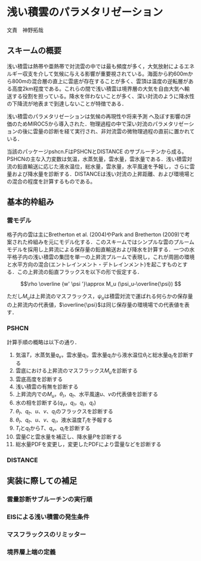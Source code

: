 # 浅い積雲のパラメタリゼーション

文責　神野拓哉

## スキームの概要
浅い積雲は熱帯や亜熱帯で対流雲の中では最も頻度が多く，大気放射によるエネルギー収支を介して気候に与える影響が重要視されている。海面から約600mから800mの混合層の直上に雲底が存在することが多く、雲頂は温度の逆転層がある高度2km程度である。これらの間で浅い積雲は境界層の大気を自由大気へ輸送する役割を担っている。降水を伴わないことが多く、深い対流のように降水性の下降流が地表まで到達しないことが特徴である．

浅い積雲のパラメタリゼーションは気候の再現性や将来予測 へ及ぼす影響の評価のためMIROC5から導入された．物理過程の中で深い対流のパラメタリゼーションの後に雲量の診断を経て実行され、非対流雲の微物理過程の直前に置かれている．

当該のパッケージpshcn.FはPSHCNとDISTANCE のサブルーチンから成る。PSHCNの主な入力変数は気温，水蒸気量，雲水量，雲氷量である．浅い積雲対流の鉛直輸送に応じた液水温位，総水量，雲氷量，水平風速を予報し，さらに雲量および降水量を診断する．DISTANCEは浅い対流の上昇距離、および環境場との混合の程度を計算するものである。

## 基本的枠組み
### 雲モデル
格子内の雲は主にBretherton et al. (2004)やPark and Bretherton (2009)で考案された枠組みを元にモデル化する．このスキームではシンプルな雲のプルームモデルを採用し上昇流による保存量の鉛直輸送および降水を計算する．一つの水平格子内の浅い積雲の集団を単一の上昇流プルームで表現し，これが周囲の環境と水平方向の混合(エントレインメント・デトレインメント)を起こすものとする．この上昇流の鉛直フラックスを以下の形で仮定する．

$$\rho \overline {w' \psi '}\approx M_u (\psi_u-\overline{\psi})  $$

ただし$M_u$は上昇流のマスフラックス，$\psi_u$は積雲対流で運ばれる何らかの保存量の上昇流内の代表値，$\overline{\psi}$は同じ保存量の環境場での代表値を表す．

### PSHCN
計算手順の概略は以下の通り．
1. 気温$T$，水蒸気量$q_v$，雲水量$q_l$，雲氷量$q_i$から液水温位$\theta_l$と総水量$q_t$を診断する
1. 雲底における上昇流のマスフラックス$M_u$を診断する
1. 雲底高度を診断する
1. 浅い積雲の有無を診断する
1. 上昇流内での$M_u$，$\theta_l$，$q_t$、水平風速$u$、$v$の代表値を診断する
1. 水の相を診断する($q_v$，$q_l$，$q_i$，$q_r$)
1. $\theta_l$、$q_t$、$u$、$v$、$q_i$のフラックスを診断する
1. $\theta_l$、$q_t$、$u$、$v$、$q_i$，液水温度$T_l$を予報する
1. $T_l$と$q_t$から$T$、$q_v$、$q_l$を診断する
1. 雲量$C$と雲水量を補正し、降水量$P$を診断する
1. 総水量PDFを変更し，変更したPDFにより雲量などを診断する

### DISTANCE

## 実装に際しての補足

### 雲量診断サブルーチンの実行順

### EISによる浅い積雲の発生条件

### マスフラックスのリミッター

### 境界層上端の定義